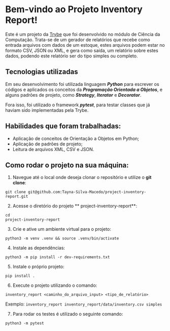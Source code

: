 # Bem-vindo ao Projeto Inventory Report!

Este é um projeto da [Trybe](https://www.betrybe.com/) que foi desenvolvido no módulo de Ciência da Computação.
Trata-se de um gerador de relatórios que recebe como entrada arquivos com dados de um estoque, estes arquivos podem estar no formato CSV, JSON ou XML, e gera como saída, um relatório sobre estes dados, podendo este relatório ser do tipo simples ou completo.

## Tecnologias utilizadas

Em seu desenvolvimento foi utilizada linguagem ***Python*** para escrever os códigos e aplicados os conceitos da ***Programação Orientada a Objetos***, e alguns padrões de projeto, como ***Strategy***, ***Iterator*** e ***Decorator***.

Fora isso, foi utilizado o framework ***pytest***, para testar classes que já haviam sido implementadas pela Trybe.

## Habilidades que foram trabalhadas:

  - Aplicação de conceitos de Orientação a Objetos em Python; 
  - Aplicação de padrões de projeto;
  - Leitura de arquivos XML, CSV e JSON.

## Como rodar o projeto na sua máquina:

1. Navegue até o local onde deseja clonar o repositório e utilize o **git clone**:
```
git clone git@github.com:Tayna-Silva-Macedo/project-inventory-report.git
```

2. Acesse o diretório do projeto **
project-inventory-report**:
```
cd 
project-inventory-report
```

3. Crie e ative um ambiente virtual para o projeto:
```
python3 -m venv .venv && source .venv/bin/activate
```

4. Instale as dependências:
```
python3 -m pip install -r dev-requirements.txt
```

5. Instale o próprio projeto:
```
pip install .
```

6. Execute o projeto utilizando o comando:
```
inventory_report <caminho_do_arquivo_input> <tipo_de_relatório>
```
Exemplo: ```inventory_report inventory_report/data/inventory.csv simples```

7. Para rodar os testes é utilizado o seguinte comando:

```
python3 -m pytest
```
